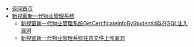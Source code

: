 - [返回首页](/)
- [新视窗新一代物业管理系统](新视窗新一代物业管理系统/)
  - [新视窗新一代物业管理系统GetCertificateInfoByStudentId存在SQL注入漏洞](新视窗新一代物业管理系统/新视窗新一代物业管理系统GetCertificateInfoByStudentId存在SQL注入漏洞.md)
  - [新视窗新一代物业管理系统任意文件上传漏洞](新视窗新一代物业管理系统/新视窗新一代物业管理系统任意文件上传漏洞.md)

